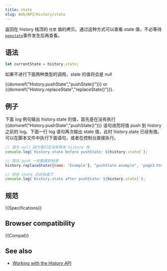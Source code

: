 ```yaml
---
title: state
slug: Web/API/History/state
---
```


返回在 history 栈顶的 `任意` 值的拷贝。通过这种方式可以查看 state 值，不必等待 [`popstate`](/zh-CN/docs/Web/Events/popstate)事件发生后再查看。

## 语法

```js
let currentState = history.state;
```

如果不进行下面两种类型的调用，state 的值将会是 null

{{domxref("History.pushState","pushState()")}} or {{domxref("History.replaceState","replaceState()")}}.

## 例子

下面 log 例句输出 history.state 的值，首先是在没有执行 {{domxref("History.pushState","pushState()")}} 语句进而将值 push 到 history 之前的 log。下面一行 log 语句再次输出 state 值，此时 history.state 已经有值。可以在脚本文件中执行下面语句，或者在控制台直接执行。

```js
// 值为 null 因为我们还没有修改 history 栈
console.log(`History.state before pushState: ${history.state}`);

// 现在 push 一些数据到栈里
history.replaceState({name: 'Example'}, "pushState example", 'page3.html');

// 现在 state 已经有值了
console.log(`History.state after pushState: ${history.state}`);
```

## 规范

{{Specifications}}

## Browser compatibility

{{Compat}}

## See also

- [Working with the History API](/zh-CN/docs/Web/API/History_API/Working_with_the_History_API)
